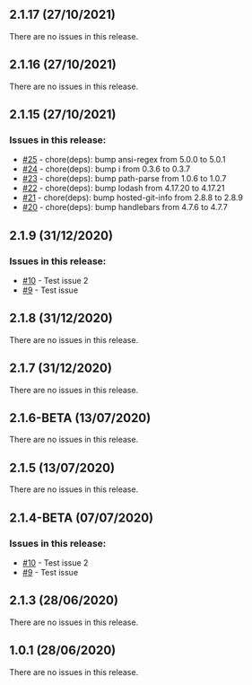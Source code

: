 ## 2.1.17 (27/10/2021) 


There are no issues in this release.


## 2.1.16 (27/10/2021) 


There are no issues in this release.


## 2.1.15 (27/10/2021) 


### Issues in this release:

* [#25](https://github.com/iamtomhewitt/sandbox/pull/25) - chore(deps): bump ansi-regex from 5.0.0 to 5.0.1
* [#24](https://github.com/iamtomhewitt/sandbox/pull/24) - chore(deps): bump i from 0.3.6 to 0.3.7
* [#23](https://github.com/iamtomhewitt/sandbox/pull/23) - chore(deps): bump path-parse from 1.0.6 to 1.0.7
* [#22](https://github.com/iamtomhewitt/sandbox/pull/22) - chore(deps): bump lodash from 4.17.20 to 4.17.21
* [#21](https://github.com/iamtomhewitt/sandbox/pull/21) - chore(deps): bump hosted-git-info from 2.8.8 to 2.8.9
* [#20](https://github.com/iamtomhewitt/sandbox/pull/20) - chore(deps): bump handlebars from 4.7.6 to 4.7.7



## 2.1.9 (31/12/2020) 


### Issues in this release:

* [#10](https://github.com/iamtomhewitt/sandbox/issues/10) - Test issue 2
* [#9](https://github.com/iamtomhewitt/sandbox/issues/9) - Test issue



## 2.1.8 (31/12/2020) 


There are no issues in this release.


## 2.1.7 (31/12/2020) 


There are no issues in this release.


## 2.1.6-BETA (13/07/2020) 


There are no issues in this release.


## 2.1.5 (13/07/2020) 


There are no issues in this release.


## 2.1.4-BETA (07/07/2020) 


### Issues in this release:

* [#10](https://github.com/iamtomhewitt/sandbox/issues/10) - Test issue 2
* [#9](https://github.com/iamtomhewitt/sandbox/issues/9) - Test issue



## 2.1.3 (28/06/2020) 


There are no issues in this release.


## 1.0.1 (28/06/2020) 


There are no issues in this release.